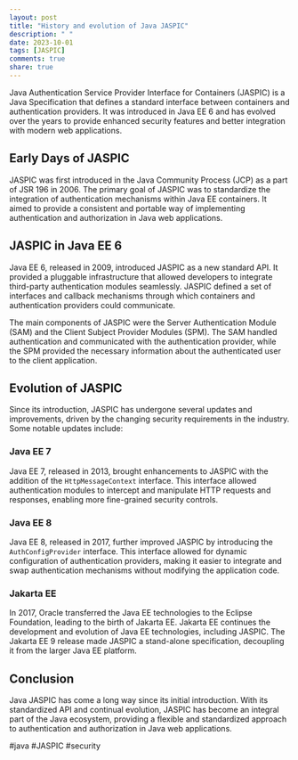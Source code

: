 ```yaml
---
layout: post
title: "History and evolution of Java JASPIC"
description: " "
date: 2023-10-01
tags: [JASPIC]
comments: true
share: true
---
```


Java Authentication Service Provider Interface for Containers (JASPIC) is a Java Specification that defines a standard interface between containers and authentication providers. It was introduced in Java EE 6 and has evolved over the years to provide enhanced security features and better integration with modern web applications.

## Early Days of JASPIC

JASPIC was first introduced in the Java Community Process (JCP) as a part of JSR 196 in 2006. The primary goal of JASPIC was to standardize the integration of authentication mechanisms within Java EE containers. It aimed to provide a consistent and portable way of implementing authentication and authorization in Java web applications.

## JASPIC in Java EE 6

Java EE 6, released in 2009, introduced JASPIC as a new standard API. It provided a pluggable infrastructure that allowed developers to integrate third-party authentication modules seamlessly. JASPIC defined a set of interfaces and callback mechanisms through which containers and authentication providers could communicate.

The main components of JASPIC were the Server Authentication Module (SAM) and the Client Subject Provider Modules (SPM). The SAM handled authentication and communicated with the authentication provider, while the SPM provided the necessary information about the authenticated user to the client application.

## Evolution of JASPIC

Since its introduction, JASPIC has undergone several updates and improvements, driven by the changing security requirements in the industry. Some notable updates include:

### Java EE 7

Java EE 7, released in 2013, brought enhancements to JASPIC with the addition of the `HttpMessageContext` interface. This interface allowed authentication modules to intercept and manipulate HTTP requests and responses, enabling more fine-grained security controls.

### Java EE 8

Java EE 8, released in 2017, further improved JASPIC by introducing the `AuthConfigProvider` interface. This interface allowed for dynamic configuration of authentication providers, making it easier to integrate and swap authentication mechanisms without modifying the application code.

### Jakarta EE

In 2017, Oracle transferred the Java EE technologies to the Eclipse Foundation, leading to the birth of Jakarta EE. Jakarta EE continues the development and evolution of Java EE technologies, including JASPIC. The Jakarta EE 9 release made JASPIC a stand-alone specification, decoupling it from the larger Java EE platform.

## Conclusion

Java JASPIC has come a long way since its initial introduction. With its standardized API and continual evolution, JASPIC has become an integral part of the Java ecosystem, providing a flexible and standardized approach to authentication and authorization in Java web applications.

#java #JASPIC #security